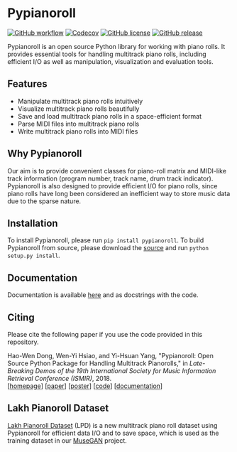 Pypianoroll
===========

[![GitHub workflow](https://img.shields.io/github/workflow/status/salu133445/pypianoroll/Testing)](https://github.com/salu133445/pypianoroll/actions)
[![Codecov](https://img.shields.io/codecov/c/github/salu133445/pypianoroll)](https://codecov.io/gh/salu133445/pypianoroll)
[![GitHub license](https://img.shields.io/github/license/salu133445/pypianoroll)](https://github.com/salu133445/pypianoroll/blob/main/LICENSE)
[![GitHub release](https://img.shields.io/github/v/release/salu133445/pypianoroll)](https://github.com/salu133445/pypianoroll/releases)


Pypianoroll is an open source Python library for working with piano rolls. It provides essential tools for handling multitrack piano rolls, including efficient I/O as well as manipulation, visualization and evaluation tools.


Features
--------

- Manipulate multitrack piano rolls intuitively
- Visualize multitrack piano rolls beautifully
- Save and load multitrack piano rolls in a space-efficient format
- Parse MIDI files into multitrack piano rolls
- Write multitrack piano rolls into MIDI files


Why Pypianoroll
---------------

Our aim is to provide convenient classes for piano-roll matrix and MIDI-like track information (program number, track name, drum track indicator). Pypianoroll is also designed to provide efficient I/O for piano rolls, since piano rolls have long been considered an inefficient way to store music data due to the sparse nature.


Installation
------------

To install Pypianoroll, please run `pip install pypianoroll`. To build Pypianoroll from source, please download the [source](https://github.com/salu133445/pypianoroll/releases) and run `python setup.py install`.


Documentation
-------------

Documentation is available [here](https://salu133445.github.io/pypianoroll) and as docstrings with the code.


Citing
------

Please cite the following paper if you use the code provided in this repository.

Hao-Wen Dong, Wen-Yi Hsiao, and Yi-Hsuan Yang, "Pypianoroll: Open Source Python Package for Handling Multitrack Pianorolls," in _Late-Breaking Demos of the 19th International Society for Music Information Retrieval Conference (ISMIR)_, 2018.<br>
[[homepage](https://salu133445.github.io/pypianoroll/)]
[[paper](https://salu133445.github.io/pypianoroll/pdf/pypianoroll-ismir2018-lbd-paper.pdf)]
[[poster](https://salu133445.github.io/pypianoroll/pdf/pypianoroll-ismir2018-lbd-poster.pdf)]
[[code](https://github.com/salu133445/pypianoroll)]
[[documentation](https://salu133445.github.io/pypianoroll/)]


Lakh Pianoroll Dataset
----------------------

[Lakh Pianoroll Dataset](https://salu133445.github.io/musegan/dataset) (LPD) is a new multitrack piano roll dataset using Pypianoroll for efficient data I/O and to save space, which is used as the training dataset in our [MuseGAN](https://salu133445.github.io/musegan) project.
